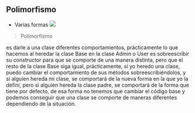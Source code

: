 ## Polimorfismo
- Varias formas
![](https://static.platzi.com/media/user_upload/10-Polimorfismo-b390424a-c92f-4398-9fb4-904d6e131405.jpg)

> Polimorfismo

es darle a una clase diferentes comportamientos, prácticamente lo que hacemos al heredar la clase Base en la clase Admin o User es sobreescribir su constructor para que se comporte de una manera distinta, pero que el resto de la clase Base siga igual, prácticamente, si yo heredo una clase, puedo cambiar el comportamiento de sus métodos sobreescribiéndolos, y si alguien hereda mi clase, se comportará de la nueva forma en la que yo la definí, pero si alguien hereda la clase padre, se comportará de la forma que tiene por defecto, de esa forma no tenemos que cambiar el código base y podemos conseguir que una clase se comporte de maneras diferentes dependiendo de la situación.